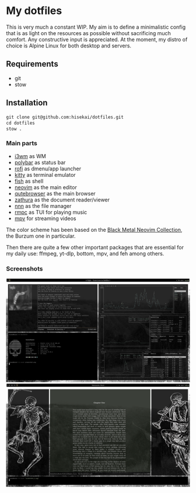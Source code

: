 # My dotfiles

This is very much a constant WIP. My aim is to define a minimalistic config that is as light on the resources as possible without sacrificing much comfort. Any constructive input is appreciated. At the moment, my distro of choice is Alpine Linux for both desktop and servers.

## Requirements

* git
* stow

## Installation

```
git clone git@github.com:hisekai/dotfiles.git
cd dotfiles
stow .
```

### Main parts

* [i3wm](https://github.com/i3/i3) as WM
* [polybar](https://github.com/polybar/polybar) as status bar
* [rofi](https://github.com/davatorium/rofi) as dmenu/app launcher
* [kitty](https://sw.kovidgoyal.net/kitty/) as terminal emulator
* [fish](https://github.com/fish-shell/fish-shell) as shell
* [neovim](https://github.com/neovim/neovim) as the main editor
* [qutebrowser](https://github.com/qutebrowser/qutebrowser) as the main browser
* [zathura](https://github.com/pwmt/zathura) as the document reader/viewer
* [nnn](https://github.com/jarun/nnn) as the file manager
* [rmpc](https://mierak.github.io/rmpc/) as TUI for playing music
* [mpv](https://github.com/mpv-player/mpv) for streaming videos

The color scheme has been based on the [Black Metal Neovim Collection](https://github.com/metalelf0/black-metal-theme-neovim), the Burzum one in particular.

Then there are quite a few other important packages that are essential for my daily use: ffmpeg, yt-dlp, bottom, mpv, and feh among others.

### Screenshots

![Screenshot 1](.screenshots/screenshot_1.png?raw=true)
![Screenshot 2](.screenshots/screenshot_2.png?raw=true)


